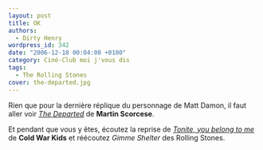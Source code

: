 ```yaml
---
layout: post
title: OK
authors:
  - Dirty Henry
wordpress_id: 342
date: "2006-12-18 00:04:00 +0100"
category: Ciné-Club moi j'vous dis
tags:
  - The Rolling Stones
cover: the-departed.jpg
---
```


Rien que pour la dernière réplique du personnage de Matt Damon, il faut aller
voir [_The Departed_][1] de **Martin Scorcese**.

Et pendant que vous y êtes, écoutez la reprise de
[_Tonite, you belong to me_](http://youtu.be/NdnQKVwGZY8) de **Cold War Kids**
et réécoutez _Gimme Shelter_ des Rolling Stones.

[1]: https://www.themoviedb.org/movie/1422-the-departed "The Departed"
